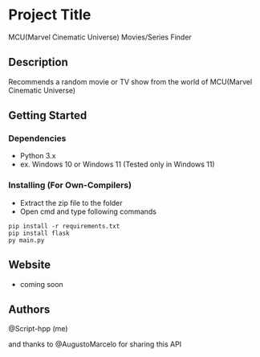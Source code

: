 # Project Title

MCU(Marvel Cinematic Universe) Movies/Series Finder

## Description

Recommends a random movie or TV show from the world of MCU(Marvel Cinematic Universe)


## Getting Started

### Dependencies

* Python 3.x
* ex. Windows 10 or Windows 11 (Tested only in Windows 11)

### Installing (For Own-Compilers)

* Extract the zip file to the folder
* Open cmd and type following commands
``` 
pip install -r requirements.txt 
pip install flask
py main.py 

```

## Website
* coming soon



## Authors

@Script-hpp (me)

and thanks to @AugustoMarcelo for sharing this API

